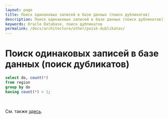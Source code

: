 ```yaml
---
layout: page
title: Поиск одинаковых записей в базе данных (поиск дубликатов)
description: Поиск одинаковых записей в базе данных (поиск дубликатов)
keywords: Oracle Database, поиск дубликатов
permalink: /docs/architecture/other/poisk-dublikatov/
---
```


# Поиск одинаковых записей в базе данных (поиск дубликатов)

```sql
select do, count(*)
from region
group by do
having count(*) > 1;
```

<br/>

См. также [здесь](//plsql.ru/other/interview-questions/plsql/).
